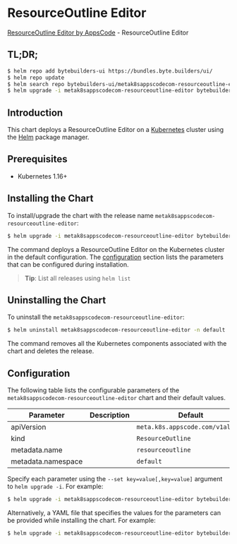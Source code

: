 # ResourceOutline Editor

[ResourceOutline Editor by AppsCode](https://byte.builders) - ResourceOutline Editor

## TL;DR;

```bash
$ helm repo add bytebuilders-ui https://bundles.byte.builders/ui/
$ helm repo update
$ helm search repo bytebuilders-ui/metak8sappscodecom-resourceoutline-editor --version=v0.4.16
$ helm upgrade -i metak8sappscodecom-resourceoutline-editor bytebuilders-ui/metak8sappscodecom-resourceoutline-editor -n default --create-namespace --version=v0.4.16
```

## Introduction

This chart deploys a ResourceOutline Editor on a [Kubernetes](http://kubernetes.io) cluster using the [Helm](https://helm.sh) package manager.

## Prerequisites

- Kubernetes 1.16+

## Installing the Chart

To install/upgrade the chart with the release name `metak8sappscodecom-resourceoutline-editor`:

```bash
$ helm upgrade -i metak8sappscodecom-resourceoutline-editor bytebuilders-ui/metak8sappscodecom-resourceoutline-editor -n default --create-namespace --version=v0.4.16
```

The command deploys a ResourceOutline Editor on the Kubernetes cluster in the default configuration. The [configuration](#configuration) section lists the parameters that can be configured during installation.

> **Tip**: List all releases using `helm list`

## Uninstalling the Chart

To uninstall the `metak8sappscodecom-resourceoutline-editor`:

```bash
$ helm uninstall metak8sappscodecom-resourceoutline-editor -n default
```

The command removes all the Kubernetes components associated with the chart and deletes the release.

## Configuration

The following table lists the configurable parameters of the `metak8sappscodecom-resourceoutline-editor` chart and their default values.

|     Parameter      | Description |                   Default                   |
|--------------------|-------------|---------------------------------------------|
| apiVersion         |             | <code>meta.k8s.appscode.com/v1alpha1</code> |
| kind               |             | <code>ResourceOutline</code>                |
| metadata.name      |             | <code>resourceoutline</code>                |
| metadata.namespace |             | <code>default</code>                        |


Specify each parameter using the `--set key=value[,key=value]` argument to `helm upgrade -i`. For example:

```bash
$ helm upgrade -i metak8sappscodecom-resourceoutline-editor bytebuilders-ui/metak8sappscodecom-resourceoutline-editor -n default --create-namespace --version=v0.4.16 --set apiVersion=meta.k8s.appscode.com/v1alpha1
```

Alternatively, a YAML file that specifies the values for the parameters can be provided while
installing the chart. For example:

```bash
$ helm upgrade -i metak8sappscodecom-resourceoutline-editor bytebuilders-ui/metak8sappscodecom-resourceoutline-editor -n default --create-namespace --version=v0.4.16 --values values.yaml
```
